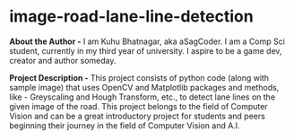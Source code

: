 # image-road-lane-line-detection

**About the Author -**
I am Kuhu Bhatnagar, aka aSagCoder. I am a Comp Sci student, currently in my third year of university. I aspire to be a game dev, creator and author someday. 

**Project Description -**
This project consists of python code (along with sample image) that uses OpenCV and Matplotlib packages and methods, like - Greyscaling and Hough Transform, etc., to detect lane lines on the given image of the road. This project belongs to the field of Computer Vision and can be a great introductory project for students and peers beginning their journey in the field of Computer Vision and A.I. 
